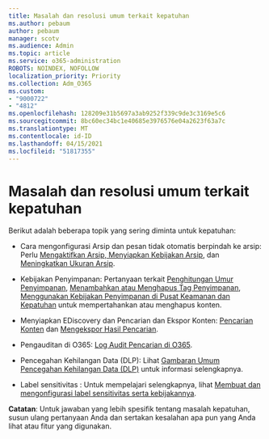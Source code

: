```yaml
---
title: Masalah dan resolusi umum terkait kepatuhan
ms.author: pebaum
author: pebaum
manager: scotv
ms.audience: Admin
ms.topic: article
ms.service: o365-administration
ROBOTS: NOINDEX, NOFOLLOW
localization_priority: Priority
ms.collection: Adm_O365
ms.custom:
- "9000722"
- "4812"
ms.openlocfilehash: 128209e31b5697a3ab9252f339c9de3c3169e5c6
ms.sourcegitcommit: 8bc60ec34bc1e40685e3976576e04a2623f63a7c
ms.translationtype: MT
ms.contentlocale: id-ID
ms.lasthandoff: 04/15/2021
ms.locfileid: "51817355"
---
```

# <a name="compliance-common-issues-and-resolutions"></a>Masalah dan resolusi umum terkait kepatuhan

Berikut adalah beberapa topik yang sering diminta untuk kepatuhan:

- Cara mengonfigurasi Arsip dan pesan tidak otomatis berpindah ke arsip: Perlu [Mengaktifkan Arsip, Menyiapkan Kebijakan Arsip](https://docs.microsoft.com/microsoft-365/compliance/enable-archive-mailboxes?view=o365-worldwide), dan [Meningkatkan Ukuran Arsip](https://docs.microsoft.com/microsoft-365/compliance/enable-unlimited-archiving?view=o365-worldwide).

- Kebijakan Penyimpanan: Pertanyaan terkait [Penghitungan Umur Penyimpanan](https://docs.microsoft.com/exchange/security-and-compliance/messaging-records-management/retention-age), [Menambahkan atau Menghapus Tag Penyimpanan](https://docs.microsoft.com/exchange/security-and-compliance/messaging-records-management/add-or-remove-retention-tags), [Menggunakan Kebijakan Penyimpanan di Pusat Keamanan dan Kepatuhan](https://docs.microsoft.com/microsoft-365/compliance/retention-policies?view=o365-worldwide) untuk mempertahankan atau menghapus konten.

- Menyiapkan EDiscovery dan Pencarian dan Ekspor Konten: [Pencarian Konten](https://docs.microsoft.com/microsoft-365/compliance/search-for-content?view=o365-worldwide) dan [Mengekspor Hasil Pencarian](https://docs.microsoft.com/microsoft-365/compliance/export-search-results?view=o365-worldwide).

- Pengauditan di O365: [Log Audit Pencarian di O365](https://docs.microsoft.com/microsoft-365/compliance/search-the-audit-log-in-security-and-compliance?view=o365-worldwide).

- Pencegahan Kehilangan Data (DLP): Lihat [Gambaran Umum Pencegahan Kehilangan Data (DLP)](https://docs.microsoft.com/microsoft-365/compliance/data-loss-prevention-policies?view=o365-worldwide) untuk informasi selengkapnya.
 
- Label sensitivitas : Untuk mempelajari selengkapnya, lihat [Membuat dan mengonfigurasi label sensitivitas serta kebijakannya](https://docs.microsoft.com/microsoft-365/compliance/create-sensitivity-labels).

**Catatan**: Untuk jawaban yang lebih spesifik tentang masalah kepatuhan, susun ulang pertanyaan Anda dan sertakan kesalahan apa pun yang Anda lihat atau fitur yang digunakan.
